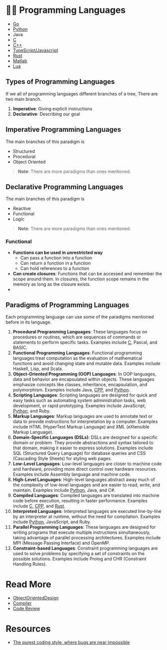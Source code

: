 # 👨‍💻 Programming Languages

- [Go](Golang.md)
- [Python](Python.md)
- Java
- [C](C.md)
- [C++](CPP.md)
- [TypeScript/Javascript](TypeScript.md)
- [Rust](Rust.md)
- [Matlab](Matlab.md)
- [Lua](Lua.md)

## Types of Programming Languages

If we all of programming languages different branches of a tree, There are two main branch.

1. **Imperative**: Giving explicit instructions
2. **Declarative**: Describing our goal

## Imperative Programming Languages

The main branches of this paradigm is 

- Structured
- Procedural
- Object Oriented

> **Note**: There are more paradigms than ones mentioned. 

## Declarative Programming Languages

The main branches of this paradigm is 

- Reactive
- Functional
- Logic

> **Note**: There are more paradigms than ones mentioned. 

### Functional

- **Functions can be used in unrestricted way**
	- Can pass a function into a function
	- Can return a function in a function
	- Can hold references to a function
- **Can create closures**: Functions that can be accessed and remember the scope around them. In closures, the function scope remains in the memory as long as the closure exists.
- 
## Paradigms of Programming Languages

Each programming language can use some of the paradigms mentioned before in its language.

1. **Procedural Programming Languages**: These languages focus on procedures or routines, which are sequences of commands or statements to perform specific tasks. Examples include [C](C.md), Pascal, and BASIC.
2. **Functional Programming Languages**: Functional programming languages treat computation as the evaluation of mathematical functions and avoid changing state and mutable data. Examples include Haskell, Lisp, and Scala.
3. **Object-Oriented Programming (OOP) Languages**: In OOP languages, data and behavior are encapsulated within objects. These languages emphasize concepts like classes, inheritance, encapsulation, and polymorphism. Examples include Java, [CPP](CPP.md), and [Python](Python.md).
4. **Scripting Languages**: Scripting languages are designed for quick and easy tasks such as automating system administration tasks, web development, or rapid prototyping. Examples include JavaScript, [Python](Python.md), and Ruby.
5. **Markup Languages**: Markup languages are used to annotate text or data to provide instructions for interpretation by a computer. Examples include HTML (HyperText Markup Language) and XML (eXtensible Markup Language).
6. **Domain-Specific Languages (DSLs)**: DSLs are designed for a specific domain or problem. They provide abstractions and syntax tailored to that domain, making it easier to express solutions. Examples include SQL (Structured Query Language) for database queries and CSS (Cascading Style Sheets) for styling web pages.
7. **Low-Level Languages**: Low-level languages are closer to machine code and hardware, providing more direct control over hardware resources. Examples include Assembly language and machine code.
8. **High-Level Languages**: High-level languages abstract away much of the complexity of low-level languages and are easier to read, write, and maintain. Examples include [Python](Python.md), Java, and C#.
9. **Compiled Languages**: Compiled languages are translated into machine code before execution, resulting in faster performance. Examples include [C](C.md), [CPP](CPP.md), and [Rust](Rust.md).
10. **Interpreted Languages**: Interpreted languages are executed line-by-line by an interpreter at runtime, without the need for compilation. Examples include [Python](Python.md), JavaScript, and Ruby.
11. **Parallel Programming Languages**: These languages are designed for writing programs that execute multiple instructions simultaneously, taking advantage of parallel processing architectures. Examples include MPI (Message Passing Interface) and OpenMP.
12. **Constraint-based Languages**: Constraint programming languages are used to solve problems by specifying a set of constraints on the possible solutions. Examples include Prolog and CHR (Constraint Handling Rules).

# Read More

- [ObjectOrientedDesign](ObjectOrientedDesign.md)
- [Compiler](Compiler.md)
- [Code Review](Code%20Review.md)

# Resources

- [The purest coding style, where bugs are near impossible](https://www.youtube.com/watch?v=HlgG395PQWw)